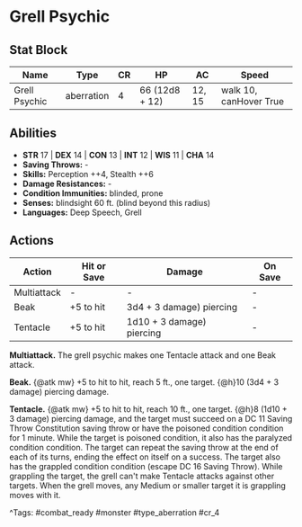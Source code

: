 # Grell Psychic

## Stat Block

| Name | Type | CR | HP | AC | Speed |
|------|------|----|----|----|-------|
| Grell Psychic | aberration | 4 | 66 (12d8 + 12) | 12, 15 | walk 10, canHover True |

## Abilities

- **STR** 17 | **DEX** 14 | **CON** 13 | **INT** 12 | **WIS** 11 | **CHA** 14
- **Saving Throws:** -  
- **Skills:** Perception ++4, Stealth ++6  
- **Damage Resistances:** -  
- **Condition Immunities:** blinded, prone  
- **Senses:** blindsight 60 ft. (blind beyond this radius)  
- **Languages:** Deep Speech, Grell


## Actions

| Action | Hit or Save | Damage | On Save |
|--------|--------------|--------|----------|
| Multiattack | - | - | - |
| Beak | +5 to hit | 3d4 + 3 damage) piercing | - |
| Tentacle | +5 to hit | 1d10 + 3 damage) piercing | - |

**Multiattack.** The grell psychic makes one Tentacle attack and one Beak attack.

**Beak.** {@atk mw} +5 to hit to hit, reach 5 ft., one target. {@h}10 (3d4 + 3 damage) piercing damage.

**Tentacle.** {@atk mw} +5 to hit to hit, reach 10 ft., one target. {@h}8 (1d10 + 3 damage) piercing damage, and the target must succeed on a DC 11 Saving Throw Constitution saving throw or have the poisoned condition condition for 1 minute. While the target is poisoned condition, it also has the paralyzed condition condition. The target can repeat the saving throw at the end of each of its turns, ending the effect on itself on a success. The target also has the grappled condition condition (escape DC 16 Saving Throw). While grappling the target, the grell can't make Tentacle attacks against other targets. When the grell moves, any Medium or smaller target it is grappling moves with it.


^Tags: #combat_ready #monster #type_aberration #cr_4